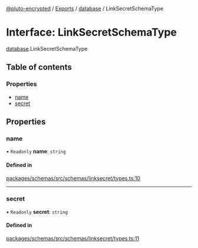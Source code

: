 [@pluto-encrypted](../README.md) / [Exports](../modules.md) / [database](../modules/database-1.md) / LinkSecretSchemaType

# Interface: LinkSecretSchemaType

[database](../modules/database-1.md).LinkSecretSchemaType

## Table of contents

### Properties

- [name](database-1.LinkSecretSchemaType.md#name)
- [secret](database-1.LinkSecretSchemaType.md#secret)

## Properties

### name

• `Readonly` **name**: `string`

#### Defined in

[packages/schemas/src/schemas/linksecret/types.ts:10](https://github.com/atala-community-projects/pluto-encrypted/blob/a4d8dff/packages/schemas/src/schemas/linksecret/types.ts#L10)

___

### secret

• `Readonly` **secret**: `string`

#### Defined in

[packages/schemas/src/schemas/linksecret/types.ts:11](https://github.com/atala-community-projects/pluto-encrypted/blob/a4d8dff/packages/schemas/src/schemas/linksecret/types.ts#L11)
